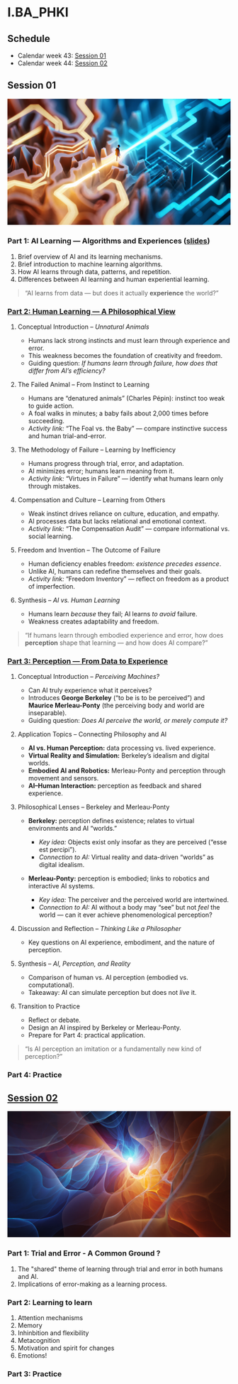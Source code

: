 # I.BA_PHKI

## Schedule

- Calendar week 43: [Session 01](#session-01)
- Calendar week 44: [Session 02](#session-02)

## Session 01

![Session 01 image](./assets/session01_01.png)

### Part 1: AI Learning — Algorithms and Experiences ([slides](/slides/session01.html))

1. Brief overview of AI and its learning mechanisms.
2. Brief introduction to machine learning algorithms.
3. How AI learns through data, patterns, and repetition.
4. Differences between AI learning and human experiential learning.

> “AI learns from data — but does it actually **experience** the world?”

### [Part 2: Human Learning — A Philosophical View](./content/session01_02.md)

1. Conceptual Introduction – _Unnatural Animals_

   - Humans lack strong instincts and must learn through experience and error.
   - This weakness becomes the foundation of creativity and freedom.
   - Guiding question: _If humans learn through failure, how does that differ from AI’s efficiency?_

2. The Failed Animal – From Instinct to Learning

   - Humans are “denatured animals” (Charles Pépin): instinct too weak to guide action.
   - A foal walks in minutes; a baby fails about 2,000 times before succeeding.
   - _Activity link:_ “The Foal vs. the Baby” — compare instinctive success and human trial-and-error.

3. The Methodology of Failure – Learning by Inefficiency

   - Humans progress through trial, error, and adaptation.
   - AI minimizes error; humans learn meaning from it.
   - _Activity link:_ “Virtues in Failure” — identify what humans learn only through mistakes.

4. Compensation and Culture – Learning from Others

   - Weak instinct drives reliance on culture, education, and empathy.
   - AI processes data but lacks relational and emotional context.
   - _Activity link:_ “The Compensation Audit” — compare informational vs. social learning.

5. Freedom and Invention – The Outcome of Failure

   - Human deficiency enables freedom: _existence precedes essence_.
   - Unlike AI, humans can redefine themselves and their goals.
   - _Activity link:_ “Freedom Inventory” — reflect on freedom as a product of imperfection.

6. Synthesis – _AI vs. Human Learning_

   - Humans learn _because_ they fail; AI learns _to avoid_ failure.
   - Weakness creates adaptability and freedom.

> “If humans learn through embodied experience and error, how does **perception** shape that learning — and how does AI compare?”

### [Part 3: Perception — From Data to Experience](./content/session01_03.md)

1. Conceptual Introduction – _Perceiving Machines?_

   - Can AI truly experience what it perceives?
   - Introduces **George Berkeley** (“to be is to be perceived”) and **Maurice Merleau-Ponty** (the perceiving body and world are inseparable).
   - Guiding question: _Does AI perceive the world, or merely compute it?_

2. Application Topics – Connecting Philosophy and AI

   - **AI vs. Human Perception:** data processing vs. lived experience.
   - **Virtual Reality and Simulation:** Berkeley’s idealism and digital worlds.
   - **Embodied AI and Robotics:** Merleau-Ponty and perception through movement and sensors.
   - **AI–Human Interaction:** perception as feedback and shared experience.

3. Philosophical Lenses – Berkeley and Merleau-Ponty

   - **Berkeley:** perception defines existence; relates to virtual environments and AI “worlds.”

     - _Key idea:_ Objects exist only insofar as they are perceived (“esse est percipi”).
     - _Connection to AI:_ Virtual reality and data-driven “worlds” as digital idealism.

   - **Merleau-Ponty:** perception is embodied; links to robotics and interactive AI systems.

     - _Key idea:_ The perceiver and the perceived world are intertwined.
     - _Connection to AI:_ AI without a body may “see” but not _feel_ the world — can it ever achieve phenomenological perception?

4. Discussion and Reflection – _Thinking Like a Philosopher_

   - Key questions on AI experience, embodiment, and the nature of perception.

5. Synthesis – _AI, Perception, and Reality_

   - Comparison of human vs. AI perception (embodied vs. computational).
   - Takeaway: AI can simulate perception but does not _live_ it.

6. Transition to Practice

   - Reflect or debate.
   - Design an AI inspired by Berkeley or Merleau-Ponty.
   - Prepare for Part 4: practical application.

> “Is AI perception an imitation or a fundamentally new kind of perception?”

### Part 4: Practice

## [Session 02](/slides/session02.html)

![Session 01 image](./assets/session02_02.png)

### Part 1: Trial and Error - A Common Ground ?

1. The "shared" theme of learning through trial and error in both humans and AI.
2. Implications of error-making as a learning process.

### Part 2: Learning to learn

1. Attention mechanisms
2. Memory
3. Inhinbition and flexibility
4. Metacognition
5. Motivation and spirit for changes
6. Emotions!

### Part 3: Practice
